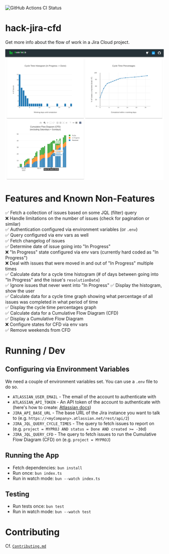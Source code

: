 ![GitHub Actions CI Status](https://github.com/digitalservicebund/hack-jira-cfd/actions/workflows/bun.yml/badge.svg)

# hack-jira-cfd
Get more info about the flow of work in a Jira Cloud project.

![Three graphs. The first one showing a histogram of tickets' cycle times. The second one showing the percentage of issues completed after x days. The third showing the Cumulative Flow Diagram with gaps for Saturdays and Sundays, the mouse pointing to Nov 9 2023 revealing the counts for "To Do" (5), "In Progress" (6) and "Resolved" (26)](https://github.com/digitalservicebund/hack-jira-cfd/blob/main/res/screenshot.png)

# Features and Known Non-Features

✅ Fetch a collection of issues based on some JQL (filter) query<br>
❌ Handle limitations on the number of issues (check for pagination or similar) <br>
✅ Authentication configured via environment variables (or `.env`)<br>
✅ Query configured via env vars as well <br>
✅ Fetch changelog of issues <br>
✅ Determine date of issue going into "In Progress"<br>
❌ "In Progress" state configured via env vars (currently hard coded as "In Progress")<br>
❌ Deal with issues that were moved in and out of "In Progress" multiple times <br>
✅ Calculate data for a cycle time histogram (# of days between going into "In Progress" and the issue's `resolutionDate`) <br>
✅ Ignore issues that never went into "In Progress"
✅ Display the histogram, show the user <br>
✅ Calculate data for a cycle time graph showing what percentage of all issues was completed in what period of time <br>
✅ Display the cycle time percentages graph <br>
✅ Calculate data for a Cumulative Flow Diagram (CFD) <br>
✅ Display a Cumulative Flow Diagram <br>
❌ Configure states for CFD via env vars <br>
✅ Remove weekends from CFD

# Running / Dev

## Configuring via Environment Variables
We need a couple of environment variables set. You can use a `.env` file to do so.
* `ATLASSIAN_USER_EMAIL` - The email of the account to authenticate with
* `ATLASSIAN_API_TOKEN` - An API token of the account to authenticate with (here's how to create: [Atlassian docs](https://support.atlassian.com/atlassian-account/docs/manage-api-tokens-for-your-atlassian-account/))
* `JIRA_API_BASE_URL` - The base URL of the Jira instance you want to talk to (e.g. `https://<myCompany>.atlassian.net/rest/api/2`)
* `JIRA_JQL_QUERY_CYCLE_TIMES` - The query to fetch issues to report on (e.g. `project = MYPROJ AND status = Done AND created >= -30d`)
* `JIRA_JQL_QUERY_CFD` - The query to fetch issues to run the Cumulative Flow Diagram (CFD) on (e.g. `project = MYPROJ`)

## Running the App
* Fetch dependencies: `bun install`
* Run once: `bun index.ts`
* Run in watch mode: `bun --watch index.ts`

## Testing
* Run tests once: `bun test`
* Run in watch mode: `bun --watch test`

# Contributing
Cf. [`Contributing.md`](./Contributing.md)
